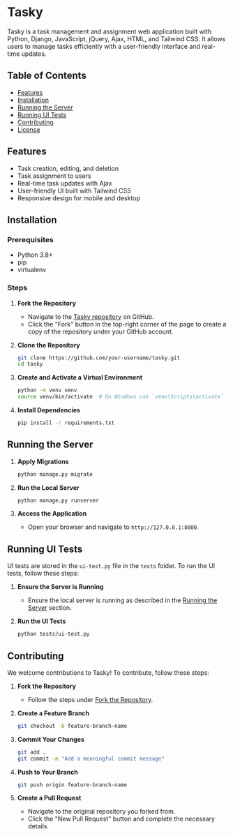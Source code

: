 # Tasky

Tasky is a task management and assignment web application built with Python, Django, JavaScript, jQuery, Ajax, HTML, and Tailwind CSS. It allows users to manage tasks efficiently with a user-friendly interface and real-time updates.

## Table of Contents
- [Features](#features)
- [Installation](#installation)
- [Running the Server](#running-the-server)
- [Running UI Tests](#running-ui-tests)
- [Contributing](#contributing)
- [License](#license)

## Features
- Task creation, editing, and deletion
- Task assignment to users
- Real-time task updates with Ajax
- User-friendly UI built with Tailwind CSS
- Responsive design for mobile and desktop

## Installation

### Prerequisites
- Python 3.8+
- pip
- virtualenv

### Steps

1. **Fork the Repository**
   - Navigate to the [Tasky repository](https://github.com/your-username/tasky) on GitHub.
   - Click the "Fork" button in the top-right corner of the page to create a copy of the repository under your GitHub account.

2. **Clone the Repository**
   ```bash
   git clone https://github.com/your-username/tasky.git
   cd tasky
   ```

3. **Create and Activate a Virtual Environment**
   ```bash
   python -m venv venv
   source venv/bin/activate  # On Windows use `venv\Scripts\activate`
   ```

4. **Install Dependencies**
   ```bash
   pip install -r requirements.txt
   ```

## Running the Server

1. **Apply Migrations**
   ```bash
   python manage.py migrate
   ```

2. **Run the Local Server**
   ```bash
   python manage.py runserver
   ```

3. **Access the Application**
   - Open your browser and navigate to `http://127.0.0.1:8000`.

## Running UI Tests

UI tests are stored in the `ui-test.py` file in the `tests` folder. To run the UI tests, follow these steps:

1. **Ensure the Server is Running**
   - Ensure the local server is running as described in the [Running the Server](#running-the-server) section.

2. **Run the UI Tests**
   ```bash
   python tests/ui-test.py
   ```

## Contributing

We welcome contributions to Tasky! To contribute, follow these steps:

1. **Fork the Repository**
   - Follow the steps under [Fork the Repository](#fork-the-repository).

2. **Create a Feature Branch**
   ```bash
   git checkout -b feature-branch-name
   ```

3. **Commit Your Changes**
   ```bash
   git add .
   git commit -m "Add a meaningful commit message"
   ```

4. **Push to Your Branch**
   ```bash
   git push origin feature-branch-name
   ```

5. **Create a Pull Request**
   - Navigate to the original repository you forked from.
   - Click the "New Pull Request" button and complete the necessary details.
